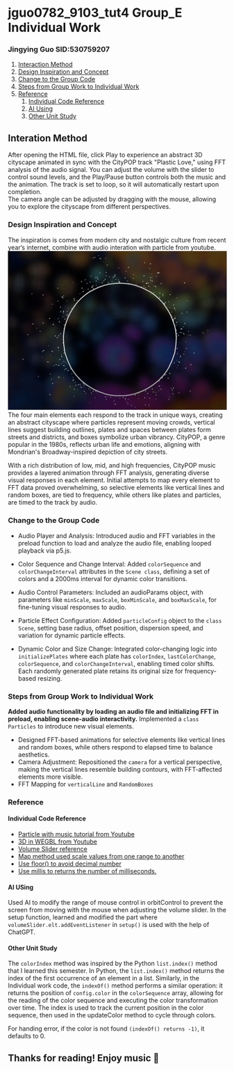 # jguo0782_9103_tut4 Group_E Individual Work
### Jingying Guo SID:530759207
1. [Interaction Method](#interaction-method)
2. [Design Inspiration and Concept](#design-inspiration-and-concept)
3. [Change to the Group Code](#change-to-the-group-code)
4. [Steps from Group Work to Individual Work](#steps-from-group-work-to-individual-work)
5. [Reference](#reference)
    1. [Individual Code Reference](#individual-code-reference)
    2. [AI Using](#ai-using)
    3. [Other Unit Study](#other-unit-study)
## Interation Method
After opening the HTML file, click Play to experience an abstract 3D cityscape animated in sync with the CityPOP track "Plastic Love," using FFT analysis of the audio signal.
You can adjust the volume with the slider to control sound levels, and the Play/Pause button controls both the music and the animation. The track is set to loop, so it will automatically restart upon completion.    
The camera angle can be adjusted by dragging with the mouse, allowing you to explore the cityscape from different perspectives.  
### Design Inspiration and Concept
The inspiration is comes from modern city and nostalgic culture from recent year‘s internet, combine with audio interation with particle from youtube.  
![Code an Audio Visualizer in p5js](readmeImages/Particle_with_music_inspiration.png)
The four main elements each respond to the track in unique ways, creating an abstract cityscape where particles represent moving crowds, vertical lines suggest building outlines, plates and spaces between plates form streets and districts, and boxes symbolize urban vibrancy. CityPOP, a genre popular in the 1980s, reflects urban life and emotions, aligning with Mondrian's Broadway-inspired depiction of city streets.  
  
With a rich distribution of low, mid, and high frequencies, CityPOP music provides a layered animation through FFT analysis, generating diverse visual responses in each element. Initial attempts to map every element to FFT data proved overwhelming, so selective elements like vertical lines and random boxes, are tied to frequency, while others like plates and particles, are timed to the track by audio.  
  
### Change to the Group Code
* Audio Player and Analysis:
  Introduced audio and FFT variables in the preload function to load and analyze the audio file, enabling looped playback via p5.js.  

* Color Sequence and Change Interval:
  Added `colorSequence` and `colorChangeInterval` attributes in the `Scene class`, defining a set of colors and a 2000ms interval for dynamic color transitions.  

* Audio Control Parameters:
  Included an audioParams object, with parameters like `minScale`, `maxScale`, `boxMinScale`, and `boxMaxScale`, for fine-tuning visual responses to audio.  

* Particle Effect Configuration:
  Added `particleConfig` object to the `class Scene`, setting base radius, offset position, dispersion speed, and variation for dynamic particle effects.  

* Dynamic Color and Size Change:
  Integrated color-changing logic into `initializePlates` where each plate has `colorIndex`, `lastColorChange`, `colorSequence`, and `colorChangeInterval`, enabling timed color shifts. Each randomly generated plate retains its original size for frequency-based resizing.
### Steps from Group Work to Individual Work
**Added audio functionality by loading an audio file and initializing FFT in preload, enabling scene-audio interactivity.**
Implemented a `class Particles` to introduce new visual elements.
* Designed FFT-based animations for selective elements like vertical lines and random boxes, while others respond to elapsed time to balance aesthetics.
* Camera Adjustment: Repositioned the `camera` for a vertical perspective, making the vertical lines resemble building contours, with FFT-affected elements more visible.
* FFT Mapping for `verticalLine` and `RandomBoxes`
### Reference
#### Individual Code Reference
* [Particle with music tutorial from Youtube](https://www.youtube.com/watch?v=uk96O7N1Yo0)  
* [3D in WEGBL from Youtube](https://www.youtube.com/watch?v=nqiKWXUX-o8)  
* [Volume Slider reference](https://editor.p5js.org/jfforero/sketches/FYr5O5bAx)  
* [Map method used scale values from one range to another](https://p5js.org/zh-Hans/reference/p5/map/)
* [Use floor() to avoid decimal number](https://p5js.org/zh-Hans/reference/p5/floor/)  
* [Use millis to returns the number of milliseconds.](https://p5js.org/zh-Hans/reference/p5/millis/)  
#### AI USing
 Used AI to modify the range of mouse control in orbitControl to prevent the screen from moving with the mouse when adjusting the volume slider. In the setup function, learned and modified the part where 
 `volumeSlider.elt.addEventListener` in `setup()` is used with the help of ChatGPT.
#### Other Unit Study
The `colorIndex` method was inspired by the Python `list.index()` method that I learned this semester. In Python, the `list.index()` method returns the index of the first occurrence of an element in a list. Similarly, in the Individual work code, the `indexOf()` method performs a similar operation: it returns the position of `config.color` in the `colorSequence` array, allowing for the reading of the color sequence and executing the color transformation over time. The index is used to track the current position in the color sequence, then used in the updateColor method to cycle through colors.  

For handing error, if the color is not found `(indexOf() returns -1)`, it defaults to 0.

## Thanks for reading! Enjoy music :musical_note: